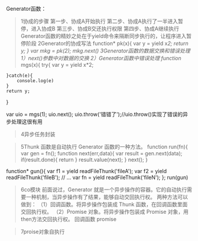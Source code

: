 Generator函数：
>1协成的步骤
第一步、协成A开始执行
第二步、协成A执行了一半进入暂停，进入协成B
第三步、协成B交还执行权限
第四步、协成A继续执行
Generator函数的精妙之处在于yield命令来隔断同步执行的，让程序进入暂停阶段
>2Generator的协成写法
function* pk(x){
    var y = yield x*2;
    return y; 
}
var mkg = pk(2);
mkg.next()
>3Generator函数的数据交换和错误处理
1）next()参数中对数据的交换
2）Generator函数中错误处理
function* mgs(x){
    try{
        var y = yield x*2;

    }catch(e){
        console.log(e)
    }
    return y;
}

var uio = mgs(1);
uio.next();
uio.throw('错错了');//uio.throw()实现了错误的异步处理这很有用
>4异步任务封装

>5Thunk 函数是自动执行 Generator 函数的一种方法。
function run(fn){
    var gen = fn();
    function next(err,data){
        var result = gen.next(data);
        if(result.done){
            return 
        }
        result.value(next);
    }
    next();
}

function* gun(){
    var f1 = yield readFileThunk('fileA');
    var f2 = yield readFileThunk('fileB');
    // ...
    var fn = yield readFileThunk('fileN');
};
run(gun)

>6co模块
前面说过，Generator 就是一个异步操作的容器。它的自动执行需要一种机制，当异步操作有了结果，能够自动交回执行权。
两种方法可以做到：
（1）回调函数。将异步操作包装成 Thunk 函数，在回调函数里面交回执行权。
（2）Promise 对象。将异步操作包装成 Promise 对象，用then方法交回执行权。
回调函数
promise

>7proise对象自执行
